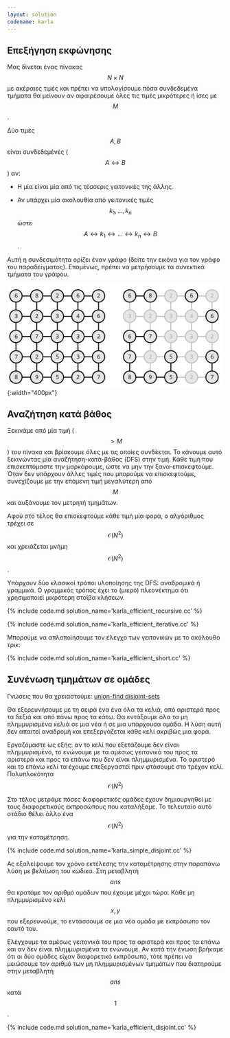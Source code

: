 ```yaml
---
layout: solution
codename: karla
---
```


## Επεξήγηση εκφώνησης

Μας δίνεται ένας πίνακας $$N\times N$$ με ακέραιες τιμές και πρέπει να υπολογίσουμε πόσα συνδεδεμένα τμήματα θα μείνουν αν αφαιρέσουμε όλες τις τιμές μικρότερες ή ίσες με $$M$$.


Δύο τιμές $$A, B$$ είναι συνδεδεμένες ($$A\leftrightarrow B$$) αν:

 * H μία είναι μία από τις τέσσερις γειτονικές της άλλης.

 * Αν υπάρχει μία ακολουθία από γειτονικές τιμές $$k_1, \ldots, k_n$$ ώστε $$Α \leftrightarrow k_1 \leftrightarrow \ldots \leftrightarrow k_n \leftrightarrow B$$.

 
Αυτή η συνδεσιμότητα ορίζει έναν γράφο (δείτε την εικόνα για τον γράφο του παραδείγματος). Επομένως, πρέπει να μετρήσουμε τα συνεκτικά τμήματα του γράφου. 

![Γράφος παραδείγματος](/assets/25-pdp-b-karla-graph-example.svg){:width="400px"}


## Αναζήτηση κατά βάθος

Ξεκινάμε από μία τιμή ($$> M$$) του πίνακα και βρίσκουμε όλες με τις οποίες συνδέεται. Το κάνουμε αυτό ξεκινώντας μία αναζήτηση-κατά-βάθος (DFS) στην τιμή. Κάθε τιμή που επισκεπτόμαστε την μαρκάρουμε, ώστε να μην την ξανα-επισκεφτούμε. Όταν δεν υπάρχουν άλλες τιμές που μπορούμε να επισκεφτούμε, συνεχίζουμε με την επόμενη τιμή μεγαλύτερη από $$M$$ και αυξάνουμε τον μετρητή τμημάτων.


Αφού στο τέλος θα επισκεφτούμε κάθε τιμή μία φορά, ο αλγόριθμος τρέχει σε $$\mathcal{O}(N^2)$$ και χρειάζεται μνήμη $$\mathcal{O}(N^2)$$.


Υπάρχουν δύο κλασικοί τρόποι υλοποίησης της DFS: αναδρομικά ή γραμμικά. Ο γραμμικός τρόπος έχει το (μικρό) πλεονέκτημα ότι χρησιμοποιεί μικρότερη στοίβα κλήσεων. 

{% include code.md solution_name='karla_efficient_recursive.cc' %}

{% include code.md solution_name='karla_efficient_iterative.cc' %}

Μπορούμε να απλοποίησουμε τον έλεγχο των γειτονικών με το ακόλουθο τρικ:

{% include code.md solution_name='karla_efficient_short.cc' %}

## Συνένωση τμημάτων σε ομάδες

Γνώσεις που θα χρειαστούμε: [union-find disjoint-sets](https://kallinikos.github.io/Union-Find-Disjoint-Sets)


Θα εξερευνήσουμε με τη σειρά ένα ένα όλα τα κελιά, από αριστερά προς τα δεξιά και από πάνω προς τα κάτω. Θα εντάξουμε όλα τα μη πλημμυρισμένα κελιά σε μια νέα ή σε μια υπάρχουσα ομάδα. Η λύση αυτή δεν απαιτεί αναδρομή και επεξεργάζεται κάθε κελί ακριβώς μια φορά.

Εργαζόμαστε ως εξής: αν το κελί που εξετάζουμε δεν είναι πλημμυρισμένο, το ενώνουμε με τα αμέσως γειτονικά του προς τα αριστερά και προς τα επάνω που δεν είναι πλημμυρισμένα. Το αριστερό και το επάνω κελί τα έχουμε επεξεργαστεί πριν φτάσουμε στο τρέχον κελί. Πολυπλοκότητα $$\mathcal{O}(N^2)$$

Στο τέλος μετράμε πόσες διαφορετικές ομάδες έχουν δημιουργηθεί με τους διαφορετικούς εκπροσώπους που καταλήξαμε. Το τελευταίο αυτό στάδιο θέλει άλλο ένα $$\mathcal{O}(N^2)$$ για την καταμέτρηση.

{% include code.md solution_name='karla_simple_disjoint.cc' %}

Ας εξαλείψουμε τον χρόνο εκτέλεσης την καταμέτρησης στην παραπάνω λύση με βελτίωση του κώδικα.
Στη μεταβλητή $$\mathit{ans}$$ θα κρατάμε τον αριθμό ομάδων που έχουμε μέχρι τώρα.
Κάθε μη πλημμυρισμένο κελί $$x,y$$ που εξερευνούμε, το εντάσσουμε σε μια νέα ομάδα με εκπρόσωπο τον εαυτό του. 

Ελέγχουμε τα αμέσως γειτονικά του προς τα αριστερά και προς τα επάνω και αν δεν είναι πλημμυρισμένα τα ενώνουμε. Αν κατά την ένωση βρήκαμε ότι οι δύο ομάδες είχαν διαφορετικό εκπρόσωπο, τότε πρέπει να μειώσουμε τον αριθμό των μη πλημμυρισμένων τμημάτων που διατηρούμε στην μεταβλητή $$\mathit{ans}$$ κατά $$1$$.

{% include code.md solution_name='karla_efficient_disjoint.cc' %}


